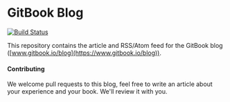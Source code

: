 GitBook Blog
====

[![Build Status](https://travis-ci.org/GitbookIO/blog.png?branch=gh-pages)](https://travis-ci.org/GitbookIO/blog)

This repository contains the article and RSS/Atom feed for the GitBook blog ([www.gitbook.io/blog](https://www.gitbook.io/blog)).

#### Contributing

We welcome pull requests to this blog, feel free to write an article about your experience and your book. We'll review it with you.
